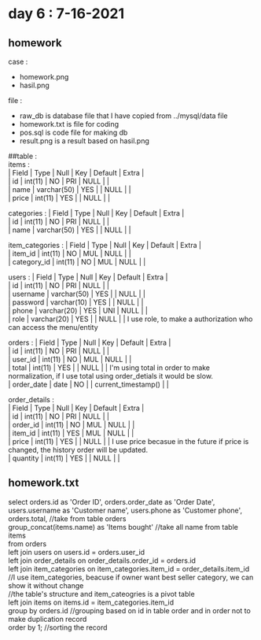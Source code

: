 # day 6 : 7-16-2021

## homework
case :
* homework.png
* hasil.png

file :
* raw_db is database file that I have copied from ../mysql/data file 
* homework.txt is file for coding
* pos.sql is code file for making db
* result.png is a result based on hasil.png

##table : <br/>
items : <br/>
| Field | Type        | Null | Key | Default | Extra | <br/>
| id    | int(11)     | NO   | PRI | NULL    |       | <br/>
| name  | varchar(50) | YES  |     | NULL    |       | <br/>
| price | int(11)     | YES  |     | NULL    |       | <br/>

categories :
| Field | Type        | Null | Key | Default | Extra | <br/>
| id    | int(11)     | NO   | PRI | NULL    |       | <br/>
| name  | varchar(50) | YES  |     | NULL    |       | <br/>

item_categories :
| Field       | Type    | Null | Key | Default | Extra | <br/>
| item_id     | int(11) | NO   | MUL | NULL    |       | <br/>
| category_id | int(11) | NO   | MUL | NULL    |       | <br/>

users :
| Field    | Type        | Null | Key | Default | Extra | <br/>
| id       | int(11)     | NO   | PRI | NULL    |       | <br/>
| username | varchar(50) | YES  |     | NULL    |       | <br/>
| password | varchar(10) | YES  |     | NULL    |       | <br/>
| phone    | varchar(20) | YES  | UNI | NULL    |       | <br/>
| role     | varchar(20) | YES  |     | NULL    |       | I use role, to make a authorization who can access the menu/entity

orders : 
| Field      | Type    | Null | Key | Default             | Extra | <br/>
| id         | int(11) | NO   | PRI | NULL                |       | <br/>
| user_id    | int(11) | NO   | MUL | NULL                |       | <br/>
| total      | int(11) | YES  |     | NULL                |       | I'm using total in order to make normalization, if I use total using order_detials it would be slow. <br/>
| order_date | date    | NO   |     | current_timestamp() |       | <br/>

order_details :  <br/>
| Field    | Type    | Null | Key | Default | Extra | <br/>
| id       | int(11) | NO   | PRI | NULL    |       | <br/>
| order_id | int(11) | NO   | MUL | NULL    |       | <br/>
| item_id  | int(11) | YES  | MUL | NULL    |       | <br/>
| price    | int(11) | YES  |     | NULL    |       | I use price becasue in the future if price is changed, the history order will be updated. <br/>
| quantity | int(11) | YES  |     | NULL    |       | <br/>

## homework.txt 
select orders.id as 'Order ID', orders.order_date as 'Order Date', users.username as 'Customer name', users.phone as 'Customer phone', <br/>
orders.total,  //take from table orders  <br/>
group_concat(items.name) as 'Items bought' //take all name from table items <br/>
from orders <br/>
left join users on users.id = orders.user_id <br/>
left join order_details on order_details.order_id = orders.id <br/> 
left join item_categories on item_categories.item_id = order_details.item_id //I use item_categories, beacuse if owner want best seller category, we can show it without change <br/> 
                                                                             //the table's structure and item_cateogries is a pivot table <br/>
left join items on items.id = item_categories.item_id                          
group by orders.id //grouping based on id in table order and in order not to make duplication record <br/>
order by 1; //sorting the record <br/>
